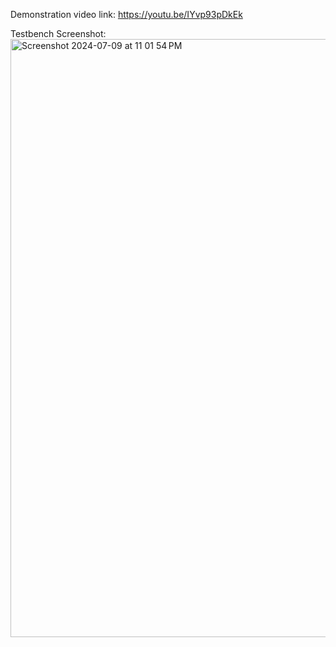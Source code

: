 Demonstration video link: https://youtu.be/IYvp93pDkEk

Testbench Screenshot:
<img width="957" alt="Screenshot 2024-07-09 at 11 01 54 PM" src="https://github.com/california-polytechnic-university/ECE3300L_Summer_2024/assets/171191779/dd439973-b450-42d3-8ca7-d3dd08540df7">
